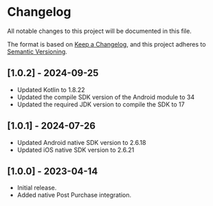 # Changelog

All notable changes to this project will be documented in this file.

The format is based on [Keep a Changelog](https://keepachangelog.com/en/1.0.0/),
and this project adheres to [Semantic Versioning](https://semver.org/spec/v2.0.0.html).

## [1.0.2] - 2024-09-25

- Updated Kotlin to 1.8.22
- Updated the compile SDK version of the Android module to 34
- Updated the required JDK version to compile the SDK to 17

## [1.0.1] - 2024-07-26

- Updated Android native SDK version to 2.6.18
- Updated iOS native SDK version to 2.6.21

## [1.0.0] - 2023-04-14

- Initial release.
- Added native Post Purchase integration.
